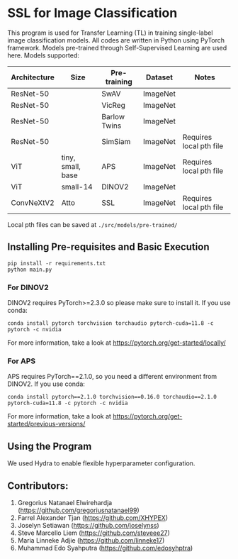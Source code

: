 # SSL for Image Classification 

This program is used for Transfer Learning (TL) in training single-label image classification models. All codes are written in Python using PyTorch framework. Models pre-trained through Self-Supervised Learning are used here. Models supported:

|Architecture |Size  |Pre-training|Dataset|Notes|
|-------------| -----|-----------------|---|---|
|ResNet-50||SwAV|ImageNet|
|ResNet-50||VicReg|ImageNet|
|ResNet-50||Barlow Twins|ImageNet|
|ResNet-50||SimSiam|ImageNet|Requires local pth file|
|ViT|tiny, small, base|APS|ImageNet|Requires local pth file|
|ViT|small-14|DINOV2|ImageNet|
|ConvNeXtV2|Atto|SSL|ImageNet|Requires local pth file|

Local pth files can be saved at `./src/models/pre-trained/`

## Installing Pre-requisites and Basic Execution
```
pip install -r requirements.txt
python main.py
```

### For DINOV2
DINOV2 requires PyTorch>=2.3.0 so please make sure to install it. If you use conda:
```
conda install pytorch torchvision torchaudio pytorch-cuda=11.8 -c pytorch -c nvidia
```
For more information, take a look at https://pytorch.org/get-started/locally/

### For APS
APS requires PyTorch==2.1.0, so you need a different environment from DINOV2. If you use conda:
```
conda install pytorch==2.1.0 torchvision==0.16.0 torchaudio==2.1.0 pytorch-cuda=11.8 -c pytorch -c nvidia
```
For more information, take a look at https://pytorch.org/get-started/previous-versions/

## Using the Program
We used Hydra to enable flexible hyperparameter configuration.

## Contributors:
1. Gregorius Natanael Elwirehardja (https://github.com/gregoriusnatanael99)
2. Farrel Alexander Tjan (https://github.com/XHYPEX)
3. Joselyn Setiawan (https://github.com/joselynss)
4. Steve Marcello Liem (https://github.com/steveee27)
5. Maria Linneke Adjie (https://github.com/linneke17)
6. Muhammad Edo Syahputra (https://github.com/edosyhptra)


